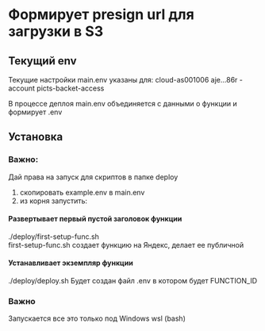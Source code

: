# Формирует presign url для загрузки в S3
## Текущий env
Текущие настройки main.env указаны для: cloud-as001006
aje...86r - account picts-backet-access

В процессе деплоя main.env объединяется с данными о функции и формирует .env

## Установка
### Важно:
Дай права на запуск для скриптов в папке deploy

1. скопировать example.env в main.env  
2. из корня запустить:

#### Развертывает первый пустой заголовок функции
./deploy/first-setup-func.sh  
first-setup-func.sh  создает функцию на Яндекс, делает ее публичной
#### Устанавливает экземпляр функции
./deploy/deploy.sh
Будет создан файл .env в котором будет FUNCTION_ID

### Важно
Запускается все это только под Windows wsl (bash)
